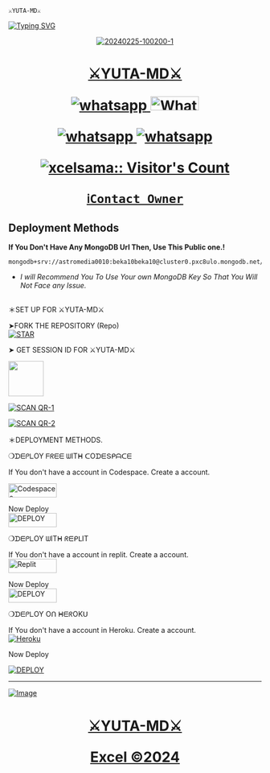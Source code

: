 ``⚔️YUTA-MD⚔️``

<a href="https://git.io/typing-svg"><img src="https://readme-typing-svg.demolab.com?font=Protest+Strike&size=25&duration=600&pause=600&color=BBFFFB&random=false&width=435&lines=+Hi++%E1%95%95(+%D5%9E+%E1%97%9C+%D5%9E+)%E1%95%97+I'm+⚔️YUTA-MD⚔️................+;A+Multi-fuctional+WhatsApp+Bot;+++++Coded BY+ABDUL AND EXCEL AMADI" alt="Typing SVG" /></a>  

<p align="center">
  <a href="https://wa.me/2349028622713">
<img src="https://i.ibb.co/NFx8vZF/20240225-100200-1.jpg" alt="20240225-100200-1" border="0">



<h1 align="center"> ⚔️YUTA-MD⚔️
</p>
      <p align="center">
  <a href="https://wa.me//+2349028622713" target="_blank">
    <img alt="whatsapp" src="https://img.shields.io/badge/ Whatsapp -25D366?style=for-the-badge&logo=whatsapp&logoColor=white" />
  </a>
  <a aria-label="STAR-MD is free to use" href="https://chat.whatsapp.com/FdwbFnI8Fcf4VTVvFTFk08" "target="_blank"><img alt='Whatsapp' src='https://img.shields.io/badge/OFFICIAL-GC-h?color=black&style=for-the-badge&logo=whatsapp' width="96.35" height="28"/></a></p>

   
 
<p align="center">
<a href='https://chat.whatsapp.com/LrJNmRmk554AwJpx35CgOO' 
  <a aria-label="Join our chats" href="https://chat.whatsapp.com/LrJNmRmk554AwJpx35CgOO" target="_blank">

   <img alt="whatsapp" src="https://img.shields.io/badge/Join Group-25D366?style=for-the-badge&logo=whatsapp&logoColor=white" />
<img alt="whatsapp" src="https://img.shields.io/badge/Bot%20Whatsapp-25D366?style=for-the-badge&logo=whatsapp&logoColor=white" />

  <a
 href="https://wa.me//+2349028622713"></a>
</p>

  </a>



 </a>
   <a aria-label="Excel-MdV2 is free to use" href="https://whatsapp.com/channel/0029VaR1obdG8l5BmWBWV432" target="_blank">
 <p align="center"><img src="https://profile-counter.glitch.me/{xcelsama}/count.svg" alt="xcelsama:: Visitor's Count" /></p>



 
  [`ℹ️Contact Owner`](https://wa.me/+2349028622713)

## Deployment Methods
**If You Don't Have Any MongoDB Url Then, Use This Public one.!**
```
mongodb+srv://astromedia0010:beka10beka10@cluster0.pxc8ulo.mongodb.net/
```
- *I will Recommend You To Use Your own MongoDB Key So That You Will Not Face any Issue.*
##

  ＊SET UP FOR ⚔️YUTA-MD⚔️

    
➤FORK THE REPOSITORY (Repo) 
    <br>
<a href="https://github.com/Xcelsama/STAR-MD/fork"><img title="STAR" src="https://img.shields.io/badge/FORK STAR-MD?color=black&style=for-the-badge&logo=stackshare"></a>


➤  GET SESSION  ID FOR  ⚔️YUTA-MD⚔️
  
    
<a href="https://r.mtdv.me/EXCEL-MDX"><img src="https://play-lh.googleusercontent.com/901aMQFFnVoX2T-YuJmTIwpPve_SUgMv_QSyzMSPtAqt_l0CyXN1DxfD6xXU0r2f9iM=w240-h480-rw" width="70" /></a>

<a href='https://yuta-md-qr-scan01-774fb8883c9f.herokuapp.com/' target="_blank"><img alt='SCAN QR-1' src='https://img.shields.io/badge/Scan_qr-1-100000?style=for-the-badge&logo=scan&logoColor=white&labelColor=black&color=blue'/></a>

 
<a href='https://yuta-md-qr-scan02-13358eca16d6.herokuapp.com/' target="_blank"><img alt='SCAN QR-2' src='https://img.shields.io/badge/Scan_qr-2-100000?style=for-the-badge&logo=scan&logoColor=white&labelColor=black&color=blue'/></a>



＊DEPLOYMENT METHODS.

❍ᗪᗴᑭᒪOY  ᖴᖇᗴᗴ ᗯITᕼ ᑕOᗪᗴՏᑭᗩᑕᗴ


 If You don't have a account in Codespace. Create a account.
    <br>

<a href='https://github.com/login?return_to=https%3A%2F%2Fgithub.com%2Fcodespaces' target="_blank"><img alt='Codespaces' src='https://img.shields.io/badge/CREATE-h?color=black&style=for-the-badge&logo=visualstudiocode' width="96.35" height="28"/></a></p>
Now Deploy
    <br>
<a href='https://cautious-goldfish-4j79j464wgxqhwpw.github.dev/' target="_blank"><img alt='DEPLOY' src='https://img.shields.io/badge/DEPLOY -h?color=black&style=for-the-badge&logo=visualstudiocode' width="96.35" height="28"/></a></p>



❍ᗪᗴᑭᒪOY ᗯITᕼ ᖇᗴᑭᒪIT

If You don't have a account in replit. Create a account.
    <br>
<a href='https://replit.com/signup' target="_blank"><img alt='Replit' src='https://img.shields.io/badge/CREATE-h?color=black&style=for-the-badge&logo=Replit' width="96.35" height="28"/></a></p>

Now Deploy
    <br>
<a href="https://replit.com/@HopeAmadi/STAR-MD?s=app" target="_blank"><img alt="DEPLOY" src="https://img.shields.io/badge/DEPLOY-black?color=black&style=for-the-badge&logo=Replit" width="96.35" height="28"></a>

❍ᗪᗴᑭᒪOY Oᑎ ᕼᗴᖇOKᑌ

If You don't have a account in Heroku. Create a account.
    <br>
<a href='https://signup.heroku.com/' target="_blank"><img alt='Heroku' src='https://img.shields.io/badge/-Create-black?style=for-the-badge&logo=heroku&logoColor=white'/></a></p>

  Now Deploy
    <br>

<a href='https://dashboard.heroku.com/new?template=https://github.com/abdussomad001/-YUTA-MD-' target="_blank"><img alt='DEPLOY' src='https://img.shields.io/badge/-DEPLOY-black?style=for-the-badge&logo=heroku&logoColor=white'/>
*******************************************


<img src="https://i.imgur.com/FX2S9eI.jpg" alt="Image"> 


<h1 align="center"> ⚔️YUTA-MD⚔️
</p></p>

Excel ©2024

